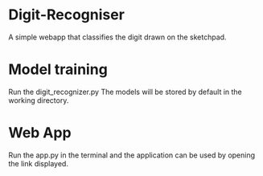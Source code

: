 # Digit-Recogniser
A simple webapp that classifies the digit drawn on the sketchpad.

# Model training
Run the digit_recognizer.py 
The models will be stored by default in the working directory.

# Web App
Run the app.py in the terminal and the application can be used by opening the link displayed.

